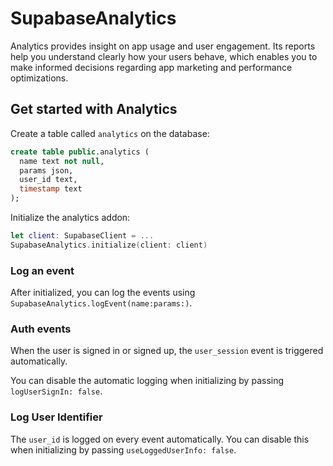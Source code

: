 # SupabaseAnalytics

Analytics provides insight on app usage and user engagement. Its reports help you understand clearly how your users behave, which enables you to make informed decisions regarding app marketing and performance optimizations.

## Get started with Analytics
Create a table called `analytics` on the database:

```sql
create table public.analytics (
  name text not null,
  params json,
  user_id text,
  timestamp text
);
```

Initialize the analytics addon:

```swift
let client: SupabaseClient = ...
SupabaseAnalytics.initialize(client: client)
```

### Log an event
After initialized, you can log the events using `SupabaseAnalytics.logEvent(name:params:)`.

### Auth events
When the user is signed in or signed up, the `user_session` event is triggered automatically.

You can disable the automatic logging when initializing by passing `logUserSignIn: false`.

### Log User Identifier
The `user_id` is logged on every event automatically. You can disable this when initializing by passing `useLoggedUserInfo: false`.
